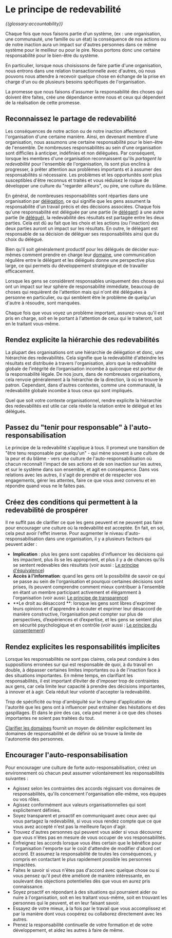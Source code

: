 # Le principe de redevabilité

_{{glossary:accountability}}_

Chaque fois que nous faisons partie d'un système, (ex : une organisation, une communauté, une famille ou un état) la conséquence de nos actions ou de notre inaction aura un impact sur d'autres personnes dans ce même système pour le meilleur ou pour le pire. Nous portons donc une certaine responsabilité pour le bien-être du système.

En particulier, lorsque nous choisissons de faire partie d'une organisation, nous entrons dans une relation transactionnelle avec d'autres, où nous pouvons nous attendre à recevoir quelque chose en échange de la prise en charge d'un ou de plusieurs besoins spécifiques de l'organisation.

La promesse que nous faisons d'assumer la responsabilité des choses qui doivent être faites, crée une dépendance entre nous et ceux qui dépendent de la réalisation de cette promesse.

## Reconnaissez le partage de redevabilité

Les conséquences de notre action ou de notre inaction affecteront l'organisation d'une certaine manière. Ainsi, en devenant membre d'une organisation, nous assumons une certaine responsabilité pour le bien-être de l'ensemble. De nombreuses responsabilités au sein d'une organisation sont difficiles à anticiper, indéfinies et non déléguées. Par conséquent, lorsque les membres d'une organisation reconnaissent qu'ils _partagent la redevabilité_ pour l'ensemble de l'organisation, ils sont plus enclins à progresser, à prêter attention aux problèmes importants et à assumer des responsabilités si nécessaire. Les problèmes et les opportunités sont plus susceptibles d'être reconnus et traités et vous réduisez le risque de développer une culture du "regarder ailleurs", ou pire, une culture du blâme.

En général, de nombreuses responsabilités sont réparties dans une organisation par [délégation](section:domain), ce qui signifie que les gens assument la responsabilité d'un travail précis et des décisions associées. Chaque fois qu'une responsabilité est déléguée par une partie (le [délégant](glossary:delegator)) à une autre partie (le [délégué](glossary:delegatee)), la redevabilité des résultats est partagée entre les deux parties. Cela est dû au fait que les choix et les actions  (ou l'inaction) des deux parties auront un impact sur les résultats. En outre, le délégant est responsable de sa décision de déléguer ses responsabilités ainsi que du choix du délégué.

Bien qu'il soit généralement productif pour les délégués de décider eux-mêmes comment prendre en charge leur  [domaine](glossary:domain), une communication régulière entre le délégant et les délégués donne une perspective plus large, ce qui permets du développement stratégique et de travailler efficacement.

Lorsque les gens se considèrent responsables uniquement des choses qui ont un impact sur leur sphère de responsabilité immédiate, beaucoup de choses qui requièrent de l'attention mais qui n'ont été déléguées à personne en particulier, ou qui semblent être le problème de quelqu'un d'autre à résoudre, sont manquées.

Chaque fois que vous voyez un problème important, assurez-vous qu'il est pris en charge, soit en le portant à l'attention de ceux qui le traiteront, soit en le traitant vous-même.


## Rendez explicite la hiérarchie des redevabilités

La plupart des organisations ont une hiérarchie de délégation et donc, une hiérarchie des redevabilités. Cela signifie que la redevabilité d'atteindre les résultats est distribuée à travers l'organisation, alors que la redevabilité globale de l’intégrité de l’organisation incombe à quiconque est porteur de la responsabilité légale. De nos jours, dans de nombreuses organisations, cela renvoie généralement à la hiérarchie de la direction, là où se trouve le patron. Cependant, dans d'autres contextes, comme une communauté, la redevabilité globale incombe à tous ceux qui sont impliqués.

Quel que soit votre contexte organisationnel, rendre explicite la hiérarchie des redevabilités est utile car cela révèle la relation entre le délégué et les délégués.

## Passez du "tenir pour responsable" à l'auto-responsabilisation

Le principe de la redevabilité s'applique à tous. Il promeut une transition de "être tenu responsable par quelqu'un" -  qui mène souvent à une culture de la peur et du blâme -  vers une culture de l'auto-responsabilisation où chacun reconnaît l'impact de ses actions et de son inaction sur les autres, et sur le système dans son ensemble, et agit en conséquence. Dans vos relations avec les autres, il s'agit de prendre et de respecter vos engagements, gérer les attentes, faire ce que vous avez convenu et en répondre quand vous ne le faites pas.


## Créez des conditions qui permettent à la redevabilité de prospérer

Il ne suffit pas de clarifier ce que les gens peuvent et ne peuvent pas faire pour encourager une culture où la redevabilité est acceptée. En fait, en soi, cela peut avoir l'effet inverse. Pour augmenter le niveau d'auto-responsabilisation dans une organisation, il y a plusieurs facteurs qui peuvent aider :

-   **Implication** : plus les gens sont capables d'influencer les décisions qui les impactent, plus ils se les approprient, et plus il y a de chances qu'ils se sentent redevables des résultats (voir aussi : [Le principe d'équivalence](section:principle-equivalence))
-   **Accès à l'information**: quand les gens ont la possibilité de savoir ce qui se passe au sein de l'organisation et pourquoi certaines décisions sont prises, ils peuvent comprendre comment mieux contribuer à l'ensemble en étant un membre participant activement et élégamment à l'organisation (voir aussi: [Le principe de transparence](section:principle-transparency))
-   **Le droit au désaccord **: lorsque les gens sont libres d'exprimer leurs opinions et d'apprendre à écouter et exprimer leur désaccord de manière constructive, l’organisation peut compter sur plus de perspectives, d’expériences et d’expertise, et les gens se sentent plus en sécurité psychologique et en contrôle (voir aussi : [Le principe du consentement](section:principle-consent))

## Rendez explicites les responsabilités implicites

Lorsque les responsabilités ne sont pas claires, cela peut conduire à des suppositions erronées sur qui est responsable de quoi, à du travail en double, à dépasser certaines limites importantes ou à de l'inaction face à des situations importantes. En même temps, en clarifiant les responsabilités, il est important d’éviter de d'imposer trop de contraintes aux gens, car cela limite leur capacité à prendre des décisions importantes, à innover et à agir. Cela réduit leur volonté d'accepter la redevabilité.

Trop de spécificité ou trop d'ambiguïté sur le champ d'application de l'autorité que les gens ont à influencer peut entraîner des hésitations et des gaspillages. Et dans le pire des cas, cela peut mener à ce que des choses importantes ne soient pas traitées du tout.

[Clarifier les domaines](section:clarify-and-develop-domains) fournit un moyen de délimiter explicitement les domaines de responsabilité et de définir où se trouve la limite de l'autonomie des personnes.

## Encourager l'auto-responsabilisation

Pour encourager une culture de forte auto-responsabilisation, créez un environnement où chacun peut assumer volontairement les responsabilités suivantes :

-   Agissez selon les contraintes des accords régissant vos domaines de responsabilités, qu'ils concernent l'organisation elle-même, vos équipes ou vos rôles.
-   Agissez conformément aux valeurs organisationnelles qui sont explicitement définies.
-   Soyez transparent et proactif en communiquant avec ceux avec qui vous partagez la redevabilité, si vous vous rendez compte que ce que vous avez accepté n'est pas la meilleure façon d'agir.
-   Trouvez d'autres personnes qui peuvent vous aider si vous découvrez que vous n'êtes pas en mesure de vous occuper de vos responsabilités.
-   Enfreignez les accords lorsque vous êtes certain que le bénéfice pour l'organisation l'emporte sur le coût d'attendre de modifier d'abord cet accord. Et assumez la responsabilité de toutes les conséquences, y compris en contactant le plus rapidement possible les personnes impactées.
-   Faites le savoir si vous n'êtes pas d'accord avec quelque chose ou si vous pensez qu'il peut être amélioré de manière intéressante, en soulevant des objections potentielles dès que vous en aurez pris connaissance.
-   Soyez proactif en répondant à des situations qui pourraient aider ou nuire à l'organisation, soit en les traitant vous-même, soit en trouvant les personnes qui le peuvent, et en leur faisant savoir.
-   Essayez de votre mieux, à la fois par le travail que vous accomplissez et par la manière dont vous coopérez ou collaborez directement avec les autres.
-   Prenez la responsabilité continuelle de votre formation et de votre développement, et aidez les autres à faire de même.

